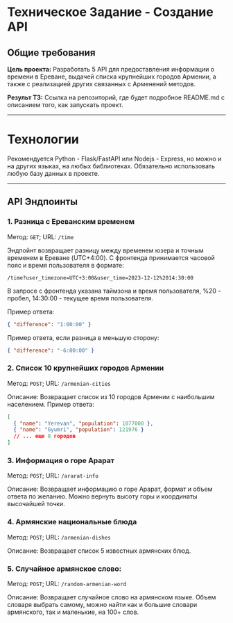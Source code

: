 # Техническое Задание - Создание API

## Общие требования

**Цель проекта:** Разработать 5 API для предоставления информации о времени в Ереване, выдачей списка крупнейших городов Армении, а также с реализацией других связанных с Арменений методов.

**Результ ТЗ:** Ссылка на репозиторий, где будет подробное README.md с описанием того, как запускать проект.

---

# Технологии

Рекомендуется Python - Flask/FastAPI или Nodejs - Express, но можно и на других языках, на любых библиотеках. Обязательно использовать любую базу данных в проекте.

---

## API Эндпоинты

### 1. Разница с Ереванским временем

Метод: `GET`; URL: `/time`

Эндпойнт возвращает разницу между временем юзера и точным временем в Ереване (UTC+4:00). С фронтенда принимается часовой пояс и время пользователя в формате:

`/time?user_timezone=UTC+3:00&user_time=2023-12-12%2014:30:00`

В запросе с фронтенда указана таймзона и время пользователя, %20 - пробел, 14:30:00 - текущее время пользователя.

Пример ответа:

```json
{ "difference": "1:00:00" }
```

Пример ответа, если разница в меньшую сторону:
```json
{ "difference": "-6:00:00" }
```


### 2. Список 10 крупнейших городов Армении

Метод: `POST`; URL: `/armenian-cities`

Описание: Возвращает список из 10 городов Армении с наибольшим населением.
Пример ответа:

```json
[
  { "name": "Yerevan", "population": 1077000 },
  { "name": "Gyumri", "population": 121976 }
  // ... еще 8 городов
]
```

### 3. Информация о горе Арарат

Метод: `POST`; URL: `/ararat-info`

Описание: Возвращает информацию о горе Арарат, формат и объем ответа по желанию. Можно вернуть высоту горы и координаты высочайшей точки.

### 4. Армянские национальные блюда

Метод: `POST`; URL: `/armenian-dishes`

Описание: Возвращает список 5 известных армянских блюд.

### 5. Случайное армянское слово:

Метод: `POST`; URL: `/random-armenian-word`

Описание: Возвращает случайное слово на армянском языке. Объем словаря выбрать самому, можно найти как и большие словари армянского, так и маленькие, на 100+ слов.
